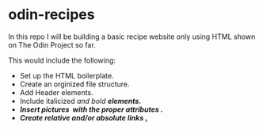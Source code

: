 # odin-recipes

In this repo I will be building a basic recipe website only using HTML shown on The Odin Project so far. 

This would include the following:

- Set up the HTML boilerplate.
- Create an orginized file structure.
- Add Header <h1-6> elements.
- Include italicized <em> and bold <strong> elements.
- Insert pictures <img> with the proper attributes <src> <alt>.
- Create relative and/or absolute links <a href>.